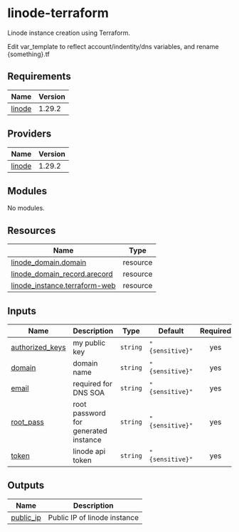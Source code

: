 # linode-terraform
Linode instance creation using Terraform.

Edit var_template to reflect account/indentity/dns variables, and rename
{something}.tf

## Requirements

| Name | Version |
|------|---------|
| <a name="requirement_linode"></a> [linode](#requirement\_linode) | 1.29.2 |

## Providers

| Name | Version |
|------|---------|
| <a name="provider_linode"></a> [linode](#provider\_linode) | 1.29.2 |

## Modules

No modules.

## Resources

| Name | Type |
|------|------|
| [linode_domain.domain](https://registry.terraform.io/providers/linode/linode/1.29.2/docs/resources/domain) | resource |
| [linode_domain_record.arecord](https://registry.terraform.io/providers/linode/linode/1.29.2/docs/resources/domain_record) | resource |
| [linode_instance.terraform-web](https://registry.terraform.io/providers/linode/linode/1.29.2/docs/resources/instance) | resource |

## Inputs

| Name | Description | Type | Default | Required |
|------|-------------|------|---------|:--------:|
| <a name="input_authorized_keys"></a> [authorized\_keys](#input\_authorized\_keys) | my public key | `string` | `"{sensitive}"` | yes |
| <a name="input_domain"></a> [domain](#input\_domain) | domain name | `string` | `"{sensitive}"` | yes |
| <a name="input_email"></a> [email](#input\_email) | required for DNS SOA | `string` | `"{sensitive}"` | yes |
| <a name="input_root_pass"></a> [root\_pass](#input\_root\_pass) | root password for generated instance | `string` | `"{sensitive}"` | yes |
| <a name="input_token"></a> [token](#input\_token) | linode api token | `string` | `"{sensitive}"` | yes |

## Outputs

| Name | Description |
|------|-------------|
| <a name="output_public_ip"></a> [public\_ip](#output\_public\_ip) | Public IP of linode instance |
